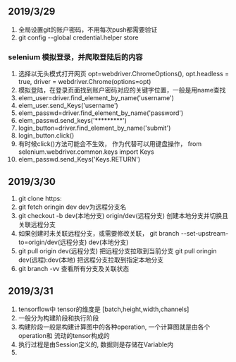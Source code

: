 ## 2019/3/29

1. 全局设置git的账户密码，不用每次push都需要验证
2. git config --global credential.helper store

### selenium 模拟登录，并爬取登陆后的内容

1. 选择以无头模式打开网页 opt=webdriver.ChromeOptions(), opt.headless = true, driver = webdriver.Chrome(options=opt)
2. 模拟登陆，在登录页面找到账户密码对应的关键字位置，一般是用name查找
3. elem_user=driver.find_element_by_name('username')
4. elem_user.send_Keys('username')
5. elem_passwd=driver.find_element_by_name('password')
6. elem_passwd.send_keys('*********')
7. login_button=driver.find_element_by_name('submit')
8. login_button.click()
9. 有时候click()方法可能会不生效， 作为代替可以用键盘操作， from selenium.webdriver.common.keys import Keys
10. elem_passwd.send_Keys('Keys.RETURN')

## 2019/3/30

1. git clone https:
2. git fetch oringin dev  dev为远程分支名
3. git checkout -b dev(本地分支) origin/dev(远程分支)  创建本地分支并切换且关联远程分支
4. 如果创建时未关联远程分支，或需要修改关联， git branch --set-upstream-to=origin/dev(远程分支) dev(本地分支)
5. git pull origin dev(远程分支)  把远程分支拉取到当前分支  git pull oringin dev(远程):dev(本地) 把远程分支拉取到指定本地分支
6. git branch -vv 查看所有分支及关联状态

## 2019/3/31

1. tensorflow中 tensor的维度是 [batch,height,width,channels]
2. 一般分为构建阶段和执行阶段
3. 构建阶段一般是构建计算图中的各种operation, 一个计算图就是由各个operation和 流动的tensor构成的
4. 执行过程是由Session定义的, 数据则是存储在Variable内
5. 